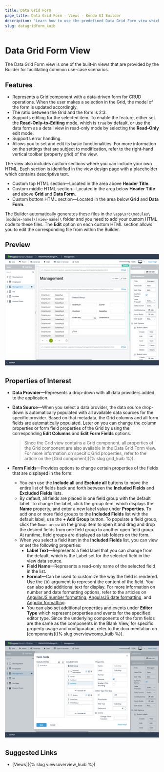 ```yaml
---
title: Data Grid Form
page_title: Data Grid Form - Views - Kendo UI Builder
description: "Learn how to use the predefined Data Grid Form view which is provided by the Kendo UI Builder tool for creating and managing Angular and AngularJS-based web applications."
slug: datagridform_kuib
---
```


# Data Grid Form View

The Data Grid Form view is one of the built-in views that are provided by the Builder for facilitating common use-case scenarios.

## Features

* Represents a Grid component with a data-driven form for CRUD operations. When the user makes a selection in the Grid, the model of the form is updated accordingly.
* The ratio between the Grid and the form is 2:3.
* Supports editing for the selected item. To enable the feature, either set the **Read-Only-to-Editing** mode, which is `true` by default, or use the data form as a detail view in read-only mode by selecting the **Read-Only** edit mode.
* Supports error handling.
* Allows you to set and edit its basic functionalities. For more information on the settings that are subject to modification, refer to the right-hand vertical toolbar (property grid) of the view.

The view also includes custom sections where you can include your own HTML. Each section is identified in the view design page with a placeholder which contains descriptive text.

* Custom top HTML section&mdash;Located in the area above **Header Title**.
* Custom middle HTML section&mdash;Located in the area below **Header Title** and above **Grid** and **Data Form**.
* Custom bottom HTML section&mdash;Located in the area below **Grid** and **Data Form**.

The Builder automatically generates these files in the `\app\src\modules\[module-name]\[view-name]\` folder and you need to add your custom HTML code to these files. The **Edit** option on each custom HTML section allows you to edit the corresponding file from within the Builder.

## Preview

<img src="../images/kuib-views-data-grid-form.png" class="img-responsive" alt="Data-Grid-Form View"/>

## Properties of Interest

* **Data Provider**&mdash;Represents a drop-down with all data providers added to the application.
* **Data Source**&mdash;When you select a data provider, the data source drop-down is automatically populated with all available data sources for the specific provider. Based on that metadata, the Grid columns and all form fields are automatically populated. Later on you can change the column properties or form field properties of the Grid by using the corresponding **Edit Columns** and **Edit Form Fields** options.

  > Since the Grid view contains a Grid component, all properties of the Grid component are also available in the Data Grid Form view. For more information on specific Grid properties, refer to the article on the [Grid component]({% slug grid_kuib %}).

* **Form Fields**&mdash;Provides options to change certain properties of the fields that are displayed in the form:

    * You can use the **Include all** and **Exclude all** buttons to move the entire list of fields back and forth between the **Included Fields** and **Excluded Fields** lists.
    * By default, all fields are placed in one field group with the default label. To change the label, click the group item, which displays the **Name** property, and enter a new label value under **Properties**. To add one or more field groups to the **Included Fields** list with the default label, use the **+ Add Group** button. To populate a field group, click the `Down arrow` on the group item to open it and drag and drop the desired fields from one field group to another open field group. At runtime, field groups are displayed as tab folders on the form.
    * When you select a field item in the **Included Fields** list, you can view or set the following properties:
        * **Label Text**&mdash;Represents a field label that you can change from the default, which is the Label set for the selected field in the view data source.
        * **Field Name**&mdash;Represents a read-only name of the selected field in the list.
        * **Format**&mdash;Can be used to customize the way the field is rendered. Use the `{0}` argument to represent the content of the field. You can also add additional text for display. For more information on number and date formatting options, refer to the articles on [AngularJS number formatting](http://docs.telerik.com/kendo-ui/framework/globalization/numberformatting), [AngularJS date formatting]( http://docs.telerik.com/kendo-ui/framework/globalization/dateformatting), and [Angular formatting](https://www.telerik.com/kendo-angular-ui/components/internationalization/parsing-and-formatting/).
        * You can also set additional properties and events under **Editor Type** which represent properties and events for the specified editor type. Since the underlying components of the form fields are the same as the components in the Blank View, for specific property usage and configuration, refer to the documentation on [components]({% slug overviewcomp_kuib %}).

<img src="../images/kuib-form-fields.png" class="img-responsive" alt="Form Fields window"/>

## Suggested Links

* [Views]({% slug viewsoverview_kuib %})
